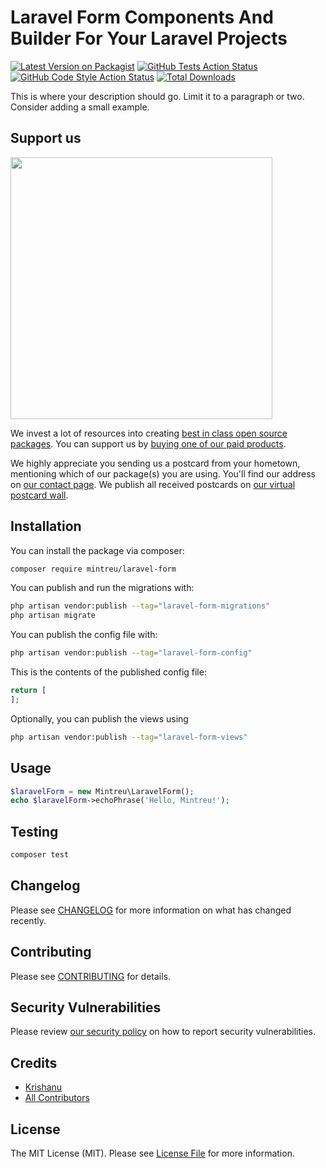# Laravel Form Components And Builder For Your Laravel Projects

[![Latest Version on Packagist](https://img.shields.io/packagist/v/mintreu/laravel-form.svg?style=flat-square)](https://packagist.org/packages/mintreu/laravel-form)
[![GitHub Tests Action Status](https://img.shields.io/github/workflow/status/mintreu/laravel-form/run-tests?label=tests)](https://github.com/mintreu/laravel-form/actions?query=workflow%3Arun-tests+branch%3Amain)
[![GitHub Code Style Action Status](https://img.shields.io/github/workflow/status/mintreu/laravel-form/Fix%20PHP%20code%20style%20issues?label=code%20style)](https://github.com/mintreu/laravel-form/actions?query=workflow%3A"Fix+PHP+code+style+issues"+branch%3Amain)
[![Total Downloads](https://img.shields.io/packagist/dt/mintreu/laravel-form.svg?style=flat-square)](https://packagist.org/packages/mintreu/laravel-form)

This is where your description should go. Limit it to a paragraph or two. Consider adding a small example.

## Support us

[<img src="https://github-ads.s3.eu-central-1.amazonaws.com/laravel-form.jpg?t=1" width="419px" />](https://spatie.be/github-ad-click/laravel-form)

We invest a lot of resources into creating [best in class open source packages](https://spatie.be/open-source). You can support us by [buying one of our paid products](https://spatie.be/open-source/support-us).

We highly appreciate you sending us a postcard from your hometown, mentioning which of our package(s) you are using. You'll find our address on [our contact page](https://spatie.be/about-us). We publish all received postcards on [our virtual postcard wall](https://spatie.be/open-source/postcards).

## Installation

You can install the package via composer:

```bash
composer require mintreu/laravel-form
```

You can publish and run the migrations with:

```bash
php artisan vendor:publish --tag="laravel-form-migrations"
php artisan migrate
```

You can publish the config file with:

```bash
php artisan vendor:publish --tag="laravel-form-config"
```

This is the contents of the published config file:

```php
return [
];
```

Optionally, you can publish the views using

```bash
php artisan vendor:publish --tag="laravel-form-views"
```

## Usage

```php
$laravelForm = new Mintreu\LaravelForm();
echo $laravelForm->echoPhrase('Hello, Mintreu!');
```

## Testing

```bash
composer test
```

## Changelog

Please see [CHANGELOG](CHANGELOG.md) for more information on what has changed recently.

## Contributing

Please see [CONTRIBUTING](CONTRIBUTING.md) for details.

## Security Vulnerabilities

Please review [our security policy](../../security/policy) on how to report security vulnerabilities.

## Credits

- [Krishanu](https://github.com/krishzzi)
- [All Contributors](../../contributors)

## License

The MIT License (MIT). Please see [License File](LICENSE.md) for more information.
